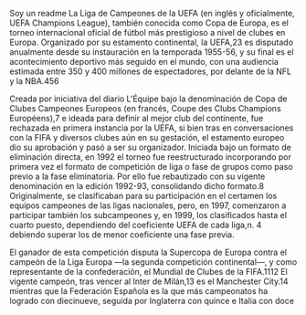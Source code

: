Soy un readme La Liga de Campeones de la UEFA (en inglés y oficialmente, UEFA Champions League), también conocida como Copa de Europa, es el torneo internacional oficial de fútbol más prestigioso a nivel de clubes en Europa. Organizado por su estamento continental, la UEFA,2​3​ es disputado anualmente desde su instauración en la temporada 1955-56, y su final es el acontecimiento deportivo más seguido en el mundo,
 con una audiencia estimada entre 350 y 400 millones de espectadores, por delante de la NFL y la NBA.4​5​6​

Creada por iniciativa del diario L'Équipe bajo la denominación de Copa de Clubes Campeones Europeos (en francés, Coupe des Clubs Champions Européens),7​ e ideada para definir al mejor club del continente, fue rechazada en primera instancia por la UEFA, si bien tras en conversaciones con la FIFA y diversos clubes aún en su gestación, el estamento europeo dio su aprobación y pasó a ser su organizador. Iniciada bajo un formato de eliminación directa, en 1992 el torneo fue reestructurado incorporando por primera vez el formato de competición de liga o fase de grupos como paso previo a la fase eliminatoria. 
Por ello fue rebautizado con su vigente denominación en la edición 1992-93, consolidando dicho formato.8​ 
Originalmente, se clasificaban para su participación en el certamen los equipos campeones de las ligas nacionales, pero, en 1997, comenzaron a participar también los subcampeones y, en 1999, los clasificados hasta el cuarto puesto, dependiendo del coeficiente UEFA de cada liga,n. 4​ debiendo superar los de menor coeficiente una fase previa.

El ganador de esta competición disputa la Supercopa de Europa contra el campeón de la Liga Europa —la segunda competición continental—, y como representante de la confederación, el Mundial de Clubes de la FIFA.11​12​ El vigente campeón, tras vencer al Inter de Milán,13​ es el Manchester City.14​ mientras que la Federación Española es la que más campeonatos ha logrado con diecinueve, seguida por Inglaterra con quince e Italia con doce